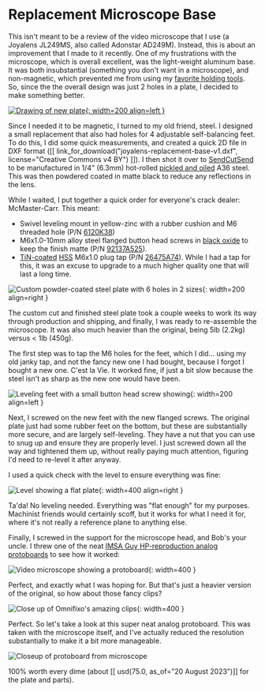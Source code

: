 # Replacement Microscope Base

This isn't meant to be a review of the video microscope that I use (a
Joyalens JL249MS, also called Adonstar AD249M). Instead, this is about
an improvement that I made to it recently. One of my frustrations with
the microscope, which is overall excellent, was the light-weight
aluminum base. It was both insubstantial (something you don't want in a
microscope), and non-magnetic, which prevented me from using my
[favorite holding
tools](https://omnifixo.com/). So, since the the overall design was just
2 holes in a plate, I decided to make something better.

[![Drawing of new plate](img/joyalens-replacement-base-v1.png){: width=200 align=left }](/files/joyalens-replacement-base-v1.dxf)

Since I needed it to be magnetic, I turned to my old friend, steel. I
designed a small replacement that also had holes for 4 adjustable
self-balancing feet. To do this, I did some quick measurements, and
created a quick 2D file in DXF format ([[
link_for_download("joyalens-replacement-base-v1.dxf", license="Creative
Commons v4 BY") ]]). I then shot it over to
[SendCutSend](https://sendcutsend.com/) to be manufactured in 1/4"
(6.3mm) hot-rolled [pickled and
oiled](https://www.metalsupermarkets.com/what-is-pickling-and-oiling/)
A36 steel. This was then powdered coated in matte black to reduce any
reflections in the lens.

While I waited, I put together a quick order for everyone's crack
dealer: McMaster-Carr. This meant:

* Swivel leveling mount in yellow-zinc with a rubber cushion and M6
  threaded hole (P/N [6120K38](https://www.mcmaster.com/6120K38/))
* M6x1.0-10mm alloy steel flanged button head screws in [black
  oxide](https://en.wikipedia.org/wiki/Black_oxide) to keep the finish
  matte (P/N [92137A525](https://www.mcmaster.com/92137A525/)). 
* [TiN-coated](https://en.wikipedia.org/wiki/Titanium_nitride)
  [HSS](https://en.wikipedia.org/wiki/High-speed_steel) M6x1.0 plug tap
  (P/N [26475A74](https://www.mcmaster.com/26475A74/)). While I had a tap
  for this, it was an excuse to upgrade to a much higher quality one
  that will last a long time.

![Custom powder-coated steel plate with 6 holes in 2
sizes](img/steel-plate.jpg){: width=200 align=right }

The custom cut and finished steel plate took a couple weeks to work its
way through production and shipping, and finally, I was ready to
re-assemble the microscope. It was also much heavier than the original,
being 5lb (2.2kg) versus < 1lb (450g). 

The first step was to tap the M6 holes for the feet, which I did...
using my old janky tap, and not the fancy new one I had bought, because
I forgot I bought a new one. C'est la Vie. It worked fine, if just a bit
slow because the steel isn't as sharp as the new one would have been.

![Leveling feet with a small button head screw
showing](img/adjustable-foot-installed.jpg){: width=200 align=left }

Next, I screwed on the new feet with the new flanged screws. The
original plate just had some rubber feet on the bottom, but these are
substantially more secure, and are largely self-leveling. They have a
nut that you can use to snug up and ensure they are properly level. I
just screwed down all the way and tightened them up, without really
paying much attention, figuring I'd need to re-level it after anyway.

I used a quick check with the level to ensure everything was fine:

![Level showing a flat plate](img/level.jpg){: width=400 align=right }

Ta'da! No leveling needed. Everything was "flat enough" for my purposes.
Machinist friends would certainly scoff, but it works for what I need it
for, where it's not really a reference plane to anything else.

Finally, I screwed in the support for the microscope head, and Bob's
your uncle. I threw one of the neat [IMSA Guy HP-reproduction analog
protoboards](https://www.youtube.com/watch?v=-DdpwAWd7eg) to see how it
worked:

![Video microscope showing a protoboard](img/microscope.jpg){: width=400 }

Perfect, and exactly what I was hoping for. But that's just a heavier
version of the original, so how about those fancy clips?

![Close up of Omnifixo's amazing clips](img/work-holding.jpg){: width=400 }

Perfect. So let's take a look at this super neat analog protoboard. This
was taken with the microscope itself, and I've actually reduced the
resolution substantially to make it a bit more manageable.

![Closeup of protoboard from microscope](img/protoboard-closeup.jpg)

100% worth every dime (about [[ usd(75.0, as_of="20 August 2023")]] for
the plate and parts). 